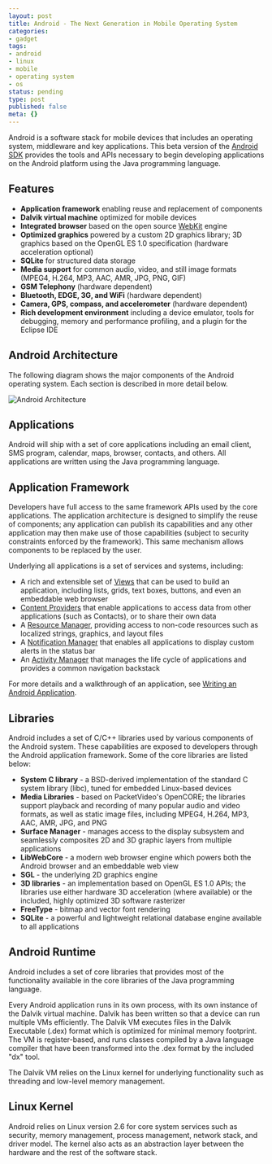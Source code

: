 ```yaml
---
layout: post
title: Android - The Next Generation in Mobile Operating System
categories:
- gadget
tags:
- android
- linux
- mobile
- operating system
- os
status: pending
type: post
published: false
meta: {}
---
```

Android is a software stack for mobile devices that includes an operating system, middleware and key applications. This beta version of the [Android SDK](http://code.google.com/android/download.html) provides the tools and APIs necessary to begin developing applications on the Android platform using the Java programming language.

## Features

- **Application framework** enabling reuse and replacement of components
- **Dalvik virtual machine** optimized for mobile devices
- **Integrated browser** based on the open source [WebKit](http://webkit.org/) engine
- **Optimized graphics** powered by a custom 2D graphics library; 3D graphics based on the OpenGL ES 1.0 specification (hardware acceleration optional)
- **SQLite** for structured data storage
- **Media support** for common audio, video, and still image formats (MPEG4, H.264, MP3, AAC, AMR, JPG, PNG, GIF)
- **GSM Telephony** (hardware dependent)
- **Bluetooth, EDGE, 3G, and WiFi** (hardware dependent)
- **Camera, GPS, compass, and accelerometer** (hardware dependent)
- **Rich development environment** including a device emulator, tools for debugging, memory and performance profiling, and a plugin for the Eclipse IDE

## Android Architecture

The following diagram shows the major components of the Android operating system. Each section is described in more detail below.

 ![Android Architecture](http://standalonex.com/wp-content/uploads/2009/02/android-architecture-1-300x195.jpg)
## Applications

Android will ship with a set of core applications including an email client, SMS program, calendar, maps, browser, contacts, and others. All applications are written using the Java programming language.

## Application Framework

Developers have full access to the same framework APIs used by the core applications. The application architecture is designed to simplify the reuse of components; any application can publish its capabilities and any other application may then make use of those capabilities (subject to security constraints enforced by the framework). This same mechanism allows components to be replaced by the user.

Underlying all applications is a set of services and systems, including:

- A rich and extensible set of [Views](http://code.google.com/android/reference/view-gallery.html) that can be used to build an application, including lists, grids, text boxes, buttons, and even an embeddable web browser
- [Content Providers](http://code.google.com/android/devel/data/contentproviders.html) that enable applications to access data from other applications (such as Contacts), or to share their own data
- A [Resource Manager](http://code.google.com/android/devel/resources-i18n.html), providing access to non-code resources such as localized strings, graphics, and layout files
- A [Notification Manager](http://code.google.com/android/reference/android/app/NotificationManager.html) that enables all applications to display custom alerts in the status bar
- An [Activity Manager](http://code.google.com/android/reference/android/app/Activity.html) that manages the life cycle of applications and provides a common navigation backstack

For more details and a walkthrough of an application, see [Writing an Android Application](http://code.google.com/android/intro/tutorial.html).

## Libraries

Android includes a set of C/C++ libraries used by various components of the Android system. These capabilities are exposed to developers through the Android application framework. Some of the core libraries are listed below:

- **System C library** - a BSD-derived implementation of the standard C system library (libc), tuned for embedded Linux-based devices
- **Media Libraries** - based on PacketVideo's OpenCORE; the libraries support playback and recording of many popular audio and video formats, as well as static image files, including MPEG4, H.264, MP3, AAC, AMR, JPG, and PNG
- **Surface Manager** - manages access to the display subsystem and seamlessly composites 2D and 3D graphic layers from multiple applications
- **LibWebCore** - a modern web browser engine which powers both the Android browser and an embeddable web view
- **SGL** - the underlying 2D graphics engine
- **3D libraries** - an implementation based on OpenGL ES 1.0 APIs; the libraries use either hardware 3D acceleration (where available) or the included, highly optimized 3D software rasterizer
- **FreeType** - bitmap and vector font rendering
- **SQLite** - a powerful and lightweight relational database engine available to all applications

## Android Runtime

Android includes a set of core libraries that provides most of the functionality available in the core libraries of the Java programming language.

Every Android application runs in its own process, with its own instance of the Dalvik virtual machine. Dalvik has been written so that a device can run multiple VMs efficiently. The Dalvik VM executes files in the Dalvik Executable (.dex) format which is optimized for minimal memory footprint. The VM is register-based, and runs classes compiled by a Java language compiler that have been transformed into the .dex format by the included "dx" tool.

The Dalvik VM relies on the Linux kernel for underlying functionality such as threading and low-level memory management.

## Linux Kernel

Android relies on Linux version 2.6 for core system services such as security, memory management, process management, network stack, and driver model. The kernel also acts as an abstraction layer between the hardware and the rest of the software stack.

